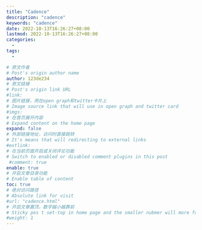 ```yaml
---
title: "Cadence"
description: "cadence"
keywords: "cadence"
date: 2022-10-13T16:26:27+08:00
lastmod: 2022-10-13T16:26:27+08:00
categories:
  -
tags:
  -

# 原文作者
# Post's origin author name
author: 123de234
# 原文链接
# Post's origin link URL
#link:
# 图片链接，用在open graph和twitter卡片上
# Image source link that will use in open graph and twitter card
#imgs:
# 在首页展开内容
# Expand content on the home page
expand: false
# 外部链接地址，访问时直接跳转
# It's means that will redirecting to external links
#extlink:
# 在当前页面开启或关闭评论功能
# Switch to enabled or disabled comment plugins in this post
 #comment: true
enable: true
# 开启文章目录功能
# Enable table of content
toc: true
# 绝对访问路径
# Absolute link for visit
#url: "cadence.html"
# 开启文章置顶，数字越小越靠前
# Sticky pos t set-top in home page and the smaller nubmer will more forward.
#weight: 1
---
```

